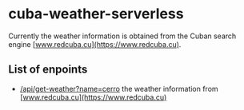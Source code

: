 # cuba-weather-serverless

Currently the weather information is obtained from the Cuban search engine [www.redcuba.cu](https://www.redcuba.cu).

## List of enpoints

- [/api/get-weather?name=cerro](https://cuba-weather-serverless.vercel.app/api/get-weather?name=cerro) the weather information from [www.redcuba.cu](https://www.redcuba.cu)
